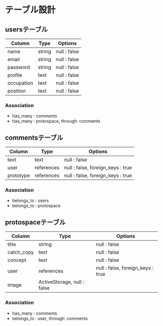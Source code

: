 # テーブル設計

## usersテーブル

|   Column   |  Type   |    Options   |
| ---------- | ------- | ------------ |
| name       | string  | null : false |
| email      | string  | null : false |
| password   | string  | null : false |
| profile    | text    | null : false |
| occupation | text    | null : false |
| position   | text    | null : false |

### Association

- has_many : comments
- has_many : protospace, through: comments

## commentsテーブル

|  Column   |    Type    |             Options               |
| --------  | ---------- | --------------------------------- |
| text      | text       | null : false                      |
| user      | references | null : false, foreign_keys : true |
| prototype | references | null : false, foreign_keys : true |

### Association

- belongs_to : users
- belongs_to : protospace

## protospaceテーブル

|   Column   |    Type    |             Options               |
| ---------- | ---------- | --------------------------------- |
| title      | string     | null : false                      |
| catch_copy | text       | null : false                      |
| concept    | text       | null : false                      |
| user       | references | null : false, foreign_keys : true |
| image      | ActiveStorage, null : false

### Association

- has_many : comments
- belongs_to : user, through: comments